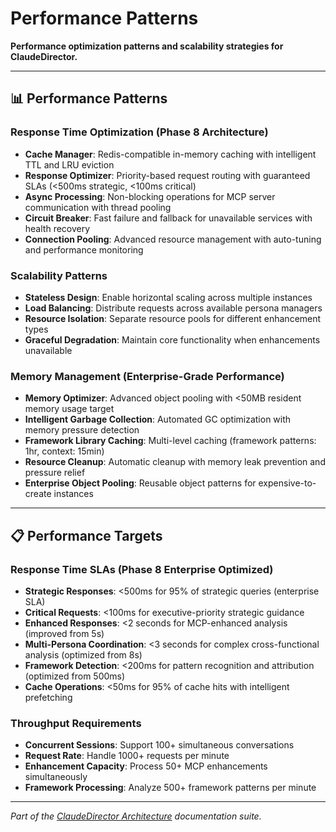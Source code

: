 # Performance Patterns

**Performance optimization patterns and scalability strategies for ClaudeDirector.**

---

## 📊 **Performance Patterns**

### **Response Time Optimization (Phase 8 Architecture)**
- **Cache Manager**: Redis-compatible in-memory caching with intelligent TTL and LRU eviction
- **Response Optimizer**: Priority-based request routing with guaranteed SLAs (<500ms strategic, <100ms critical)
- **Async Processing**: Non-blocking operations for MCP server communication with thread pooling
- **Circuit Breaker**: Fast failure and fallback for unavailable services with health recovery
- **Connection Pooling**: Advanced resource management with auto-tuning and performance monitoring

### **Scalability Patterns**
- **Stateless Design**: Enable horizontal scaling across multiple instances
- **Load Balancing**: Distribute requests across available persona managers
- **Resource Isolation**: Separate resource pools for different enhancement types
- **Graceful Degradation**: Maintain core functionality when enhancements unavailable

### **Memory Management (Enterprise-Grade Performance)**
- **Memory Optimizer**: Advanced object pooling with <50MB resident memory usage target
- **Intelligent Garbage Collection**: Automated GC optimization with memory pressure detection
- **Framework Library Caching**: Multi-level caching (framework patterns: 1hr, context: 15min)
- **Resource Cleanup**: Automatic cleanup with memory leak prevention and pressure relief
- **Enterprise Object Pooling**: Reusable object patterns for expensive-to-create instances

---

## 📋 **Performance Targets**

### **Response Time SLAs (Phase 8 Enterprise Optimized)**
- **Strategic Responses**: <500ms for 95% of strategic queries (enterprise SLA)
- **Critical Requests**: <100ms for executive-priority strategic guidance
- **Enhanced Responses**: <2 seconds for MCP-enhanced analysis (improved from 5s)
- **Multi-Persona Coordination**: <3 seconds for complex cross-functional analysis (optimized from 8s)
- **Framework Detection**: <200ms for pattern recognition and attribution (optimized from 500ms)
- **Cache Operations**: <50ms for 95% of cache hits with intelligent prefetching

### **Throughput Requirements**
- **Concurrent Sessions**: Support 100+ simultaneous conversations
- **Request Rate**: Handle 1000+ requests per minute
- **Enhancement Capacity**: Process 50+ MCP enhancements simultaneously
- **Framework Processing**: Analyze 500+ framework patterns per minute

---

*Part of the [ClaudeDirector Architecture](../OVERVIEW.md) documentation suite.*
